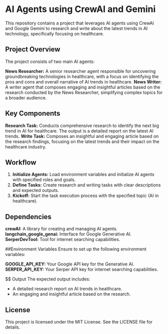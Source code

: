 # AI Agents using CrewAI and Gemini
This repository contains a project that leverages AI agents using CrewAI and Google Gemini to research and write about the latest trends in AI technology, specifically focusing on healthcare. 

## Project Overview
The project consists of two main AI agents:

**News Researcher:** A senior researcher agent responsible for uncovering groundbreaking technologies in healthcare, with a focus on identifying the pros and cons and overall narrative of AI trends in healthcare.
**News Writer:** A writer agent that composes engaging and insightful articles based on the research conducted by the News Researcher, simplifying complex topics for a broader audience.

## Key Components
**Research Task:** Conducts comprehensive research to identify the next big trend in AI for healthcare. The output is a detailed report on the latest AI trends.
**Write Task:** Composes an insightful and engaging article based on the research findings, focusing on the latest trends and their impact on the healthcare industry.

## Workflow
1. **Initialize Agents:** Load environment variables and initialize AI agents with specified roles and goals.
2. **Define Tasks:** Create research and writing tasks with clear descriptions and expected outputs.
3. **Kickoff:** Start the task execution process with the specified topic (AI in healthcare).

## Dependencies
**crewAI:** A library for creating and managing AI agents.
**langchain_google_genai:** Interface for Google Generative AI.
**SerperDevTool:** Tool for internet searching capabilities.

##Environment Variables
Ensure to set up the following environment variables:

**GOOGLE_API_KEY:** Your Google API key for the Generative AI.
**SERPER_API_KEY:** Your Serper API key for internet searching capabilities.

$$ Output
The expected output includes:
- A detailed research report on AI trends in healthcare.
- An engaging and insightful article based on the research.
  
## License
This project is licensed under the MIT License. See the LICENSE file for details.
